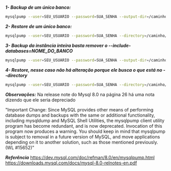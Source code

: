 ***1- Backup de um único banco:***
```bash
mysqlpump --user=SEU_USUARIO --password=SUA_SENHA --output-dir=/caminho/para/backup --include-databases=NOME_DO_BANCO --default-parallelism=4
```

***2- Restore de um único banco:***
```bash
mysqlpump --user=SEU_USUARIO --password=SUA_SENHA --directory=/caminho/para/backup --import
```

***3- Backup da instância inteira basta remover o --include-databases=NOME_DO_BANCO***
```bash
mysqlpump --user=SEU_USUARIO --password=SUA_SENHA --output-dir=/caminho/para/backup --default-parallelism=4 --compress --skip-definer
```

***4- Restore, nesse caso não há alteração porque ele busca o que está no --directory***
```bash
mysqlpump --user=SEU_USUARIO --password=SUA_SENHA --directory=/caminho/para/backup --import
```

***Observações:***
Na release note do Mysql 8.0 na página 26 há uma nota dizendo que ele seria depreciado

"Important Change: Since MySQL provides other means of performing database dumps and backups
with the same or additional functionality, including mysqldump and MySQL Shell Utilities, the
mysqlpump client utility program has become redundant, and is now deprecated. Invocation of this
program now produces a warning. You should keep in mind that mysqlpump is subject to removal in
a future version of MySQL, and move applications depending on it to another solution, such as those
mentioned previously. (WL #15652)"

***Referência***
https://dev.mysql.com/doc/refman/8.0/en/mysqlpump.html
https://downloads.mysql.com/docs/mysql-8.0-relnotes-en.pdf
